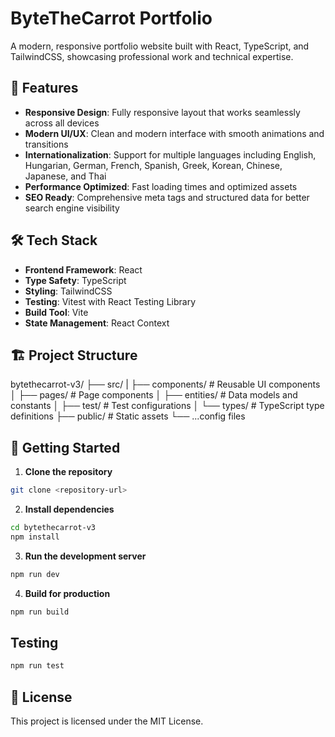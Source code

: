 # ByteTheCarrot Portfolio

A modern, responsive portfolio website built with React, TypeScript, and TailwindCSS, showcasing professional work and technical expertise.

## 🚀 Features

- **Responsive Design**: Fully responsive layout that works seamlessly across all devices
- **Modern UI/UX**: Clean and modern interface with smooth animations and transitions
- **Internationalization**: Support for multiple languages including English, Hungarian, German, French, Spanish, Greek, Korean, Chinese, Japanese, and Thai
- **Performance Optimized**: Fast loading times and optimized assets
- **SEO Ready**: Comprehensive meta tags and structured data for better search engine visibility

## 🛠️ Tech Stack

- **Frontend Framework**: React
- **Type Safety**: TypeScript
- **Styling**: TailwindCSS
- **Testing**: Vitest with React Testing Library
- **Build Tool**: Vite
- **State Management**: React Context

## 🏗️ Project Structure

bytethecarrot-v3/
├── src/
| ├── components/ # Reusable UI components
│ ├── pages/ # Page components
│ ├── entities/ # Data models and constants
│ ├── test/ # Test configurations
│ └── types/ # TypeScript type definitions
├── public/ # Static assets
└── ...config files

## 🚦 Getting Started

1. **Clone the repository**

```bash
git clone <repository-url>
```

2. **Install dependencies**

```bash
cd bytethecarrot-v3
npm install
```

3. **Run the development server**

```bash
npm run dev
```

4. **Build for production**

```bash
npm run build
```

## Testing

```bash
npm run test
```

## 📝 License

This project is licensed under the MIT License.
